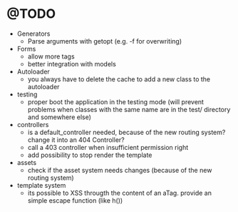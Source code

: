 # @TODO

* Generators
  * Parse arguments with getopt (e.g. -f for overwriting)
* Forms
  * allow more tags
  * better integration with models
* Autoloader
  * you always have to delete the cache to add a new class to the autoloader
* testing
  * proper boot the application in the testing mode (will prevent problems when classes with the same name are in the test/ directory and somewhere else)
* controllers
  * is a default_controller needed, because of the new routing system? change it into an 404 Controller?
  * call a 403 controller when insufficient permission right
  * add possibility to stop render the template
* assets
  * check if the asset system needs changes (because of the new routing system)
* template system
  * its possible to XSS througth the content of an aTag. provide an simple escape function (like h())
